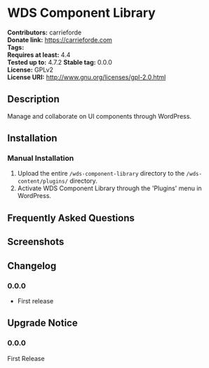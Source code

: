 # WDS Component Library #
**Contributors:**      carrieforde  
**Donate link:**       https://carrieforde.com  
**Tags:**  
**Requires at least:** 4.4  
**Tested up to:**      4.7.2 
**Stable tag:**        0.0.0  
**License:**           GPLv2  
**License URI:**       http://www.gnu.org/licenses/gpl-2.0.html  

## Description ##

Manage and collaborate on UI components through WordPress.

## Installation ##

### Manual Installation ###

1. Upload the entire `/wds-component-library` directory to the `/wds-content/plugins/` directory.
2. Activate WDS Component Library through the 'Plugins' menu in WordPress.

## Frequently Asked Questions ##


## Screenshots ##


## Changelog ##

### 0.0.0 ###
* First release

## Upgrade Notice ##

### 0.0.0 ###
First Release
